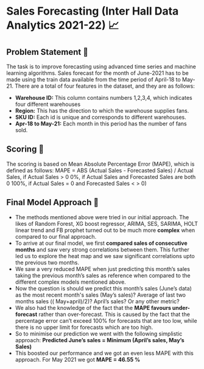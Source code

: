 # Sales Forecasting (Inter Hall Data Analytics 2021-22) 📈

## Problem Statement 🧠
The task is to improve forecasting using advanced time series and machine learning algorithms. Sales forecast for the month of June-2021 has to be made using the train data available from the time period of April-18 to May-21. There are a total of four features in the dataset, and they are as follows:
* **Warehouse ID:** This column contains numbers 1,2,3,4, which indicates
four different warehouses
* **Region:** This has the direction to which the warehouse supplies fans.
* **SKU ID:** Each id is unique and corresponds to different warehouses.
* **Apr-18 to May-21:** Each month in this period has the number of fans
sold.

## Scoring 🥇
The scoring is based on Mean Absolute Percentage Error (MAPE), which is defined as follows:
MAPE = ABS (Actual Sales - Forecasted Sales) / Actual Sales, if Actual Sales > 0
            0%, if Actual Sales and Forecasted Sales are both 0
            100%, if Actual Sales = 0 and Forecasted Sales < > 0)
     
## Final Model Approach 🎯
* The methods mentioned above were tried in our initial approach. The likes of Random Forest, XG boost regressor, ARIMA, SES, SARIMA, HOLT linear trend and FB prophet turned out to be much more **complex** when compared to our final approach.
* To arrive at our final model, we first **compared sales of consecutive months** and saw very strong correlations between them. This further led us to explore the heat map and we saw significant correlations upto the previous two months.
* We saw a very reduced MAPE when just predicting this month’s sales taking the previous month’s sales as reference when compared to the different complex models mentioned above.
* Now the question is should we predict this month’s sales (June’s data) as the most recent month's sales (May’s sales)? Average of last two months sales (( May+april)/2)? April’s sales? Or any other metric?
* We also had the knowledge of the fact that the **MAPE favours under-forecast** rather than over-forecast. This is caused by the fact that the percentage error can’t exceed 100% for forecasts that are too low, while there is no upper limit for forecasts which are too high.
* So to minimise our prediction we went with the following simplistic approach: **Predicted June’s sales = Minimum (April’s sales, May’s Sales)**
* This boosted our performance and we got an even less MAPE with this approach. For May 2021 we got **MAPE = 46.55 %**
